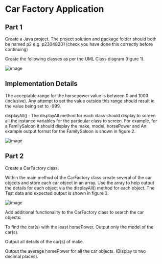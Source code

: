 <h1>Car Factory Application</h1>

<h2>Part 1</h2>

Create a Java project.  The project solution and package folder should both be named p2<your student id> e.g. p23048201  (check you have done this correctly before continuing)

Create the following classes as per the UML Class diagram (figure 1).

![image](https://github.com/user-attachments/assets/a224d3ed-6f3c-4e6d-b47c-0aedaac45ff3)

<h2>Implementation Details</h2>

The acceptable range for the horsepower value is between 0 and 1000 (inclusive). Any attempt to set the value outside this range should result in the value being set to -999.
 
displayAll() : The displayAll method for each class should display to screen all the instance variables for the particular class to screen. For example, for a FamilySaloon it should display the make, model, horsePower and   An example output format for the FamilySaloon is shown in figure 2.

![image](https://github.com/user-attachments/assets/cddbc97b-4c8a-446b-9536-95600c3cb18b)

<h2>Part 2</h2>

Create a CarFactory class. 

Within the main method of the CarFactory class create several of the car objects and store each car object in an array. Use the array to help output the details for each object via the displayAll() method for each object. The Test data and expected output is shown in figure 3.

![image](https://github.com/user-attachments/assets/4b4555cd-b67b-446a-81eb-c8fe6f8f2fb7)

Add additional functionality to the CarFactory class to search the car objects:

To find the car(s) with the least horsePower. Output only the model of the car(s).

Output all details of the car(s) of make.

Output the average horsePower for all the car objects. (Display to two decimal places).
